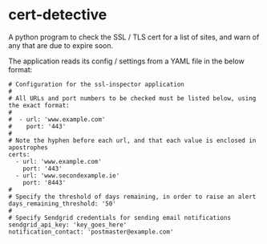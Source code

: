 # cert-detective
A python program to check the SSL / TLS cert for a list of sites, and warn of any that are due to expire soon.

The application reads its config / settings from a YAML file in the below format:

````
# Configuration for the ssl-inspector application
#
# All URLs and port numbers to be checked must be listed below, using the exact format:
#
#  - url: 'www.example.com'
#    port: '443'
#
# Note the hyphen before each url, and that each value is enclosed in apostrophes
certs:
  - url: 'www.example.com'
    port: '443'
  - url: 'www.secondexample.ie'
    port: '8443'
#
# Specify the threshold of days remaining, in order to raise an alert
days_remaining_threshold: '50'
#
# Specify Sendgrid credentials for sending email notifications
sendgrid_api_key: 'key_goes_here'
notification_contact: 'postmaster@example.com'
````